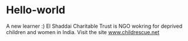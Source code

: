 # Hello-world
A new learner :)
El Shaddai Charitable Trust is NGO wokring for deprived children and women in India. Visit the site www.childrescue.net
